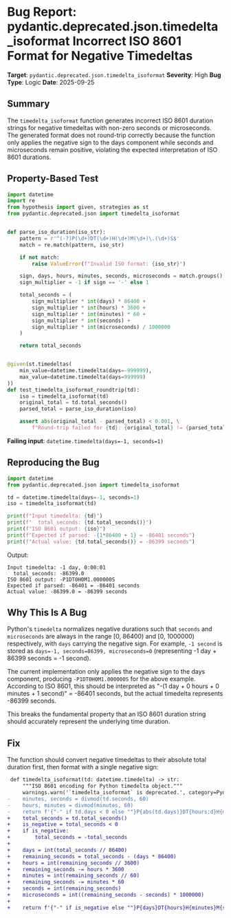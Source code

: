 # Bug Report: pydantic.deprecated.json.timedelta_isoformat Incorrect ISO 8601 Format for Negative Timedeltas

**Target**: `pydantic.deprecated.json.timedelta_isoformat`
**Severity**: High
**Bug Type**: Logic
**Date**: 2025-09-25

## Summary

The `timedelta_isoformat` function generates incorrect ISO 8601 duration strings for negative timedeltas with non-zero seconds or microseconds. The generated format does not round-trip correctly because the function only applies the negative sign to the days component while seconds and microseconds remain positive, violating the expected interpretation of ISO 8601 durations.

## Property-Based Test

```python
import datetime
import re
from hypothesis import given, strategies as st
from pydantic.deprecated.json import timedelta_isoformat


def parse_iso_duration(iso_str):
    pattern = r'^(-?)P(\d+)DT(\d+)H(\d+)M(\d+)\.(\d+)S$'
    match = re.match(pattern, iso_str)

    if not match:
        raise ValueError(f"Invalid ISO format: {iso_str}")

    sign, days, hours, minutes, seconds, microseconds = match.groups()
    sign_multiplier = -1 if sign == '-' else 1

    total_seconds = (
        sign_multiplier * int(days) * 86400 +
        sign_multiplier * int(hours) * 3600 +
        sign_multiplier * int(minutes) * 60 +
        sign_multiplier * int(seconds) +
        sign_multiplier * int(microseconds) / 1000000
    )

    return total_seconds


@given(st.timedeltas(
    min_value=datetime.timedelta(days=-999999),
    max_value=datetime.timedelta(days=999999)
))
def test_timedelta_isoformat_roundtrip(td):
    iso = timedelta_isoformat(td)
    original_total = td.total_seconds()
    parsed_total = parse_iso_duration(iso)

    assert abs(original_total - parsed_total) < 0.001, \
        f"Round-trip failed for {td}: {original_total} != {parsed_total}, ISO: {iso}"
```

**Failing input**: `datetime.timedelta(days=-1, seconds=1)`

## Reproducing the Bug

```python
import datetime
from pydantic.deprecated.json import timedelta_isoformat

td = datetime.timedelta(days=-1, seconds=1)
iso = timedelta_isoformat(td)

print(f"Input timedelta: {td}")
print(f"  total_seconds: {td.total_seconds()}")
print(f"ISO 8601 output: {iso}")
print(f"Expected if parsed: -{1*86400 + 1} = -86401 seconds")
print(f"Actual value: {td.total_seconds()} = -86399 seconds")
```

Output:
```
Input timedelta: -1 day, 0:00:01
  total_seconds: -86399.0
ISO 8601 output: -P1DT0H0M1.000000S
Expected if parsed: -86401 = -86401 seconds
Actual value: -86399.0 = -86399 seconds
```

## Why This Is A Bug

Python's `timedelta` normalizes negative durations such that `seconds` and `microseconds` are always in the range [0, 86400) and [0, 1000000) respectively, with `days` carrying the negative sign. For example, `-1 second` is stored as `days=-1, seconds=86399, microseconds=0` (representing -1 day + 86399 seconds = -1 second).

The current implementation only applies the negative sign to the days component, producing `-P1DT0H0M1.000000S` for the above example. According to ISO 8601, this should be interpreted as "-(1 day + 0 hours + 0 minutes + 1 second)" = -86401 seconds, but the actual timedelta represents -86399 seconds.

This breaks the fundamental property that an ISO 8601 duration string should accurately represent the underlying time duration.

## Fix

The function should convert negative timedeltas to their absolute total duration first, then format with a single negative sign:

```diff
 def timedelta_isoformat(td: datetime.timedelta) -> str:
     """ISO 8601 encoding for Python timedelta object."""
     warnings.warn('`timedelta_isoformat` is deprecated.', category=PydanticDeprecatedSince20, stacklevel=2)
-    minutes, seconds = divmod(td.seconds, 60)
-    hours, minutes = divmod(minutes, 60)
-    return f'{"-" if td.days < 0 else ""}P{abs(td.days)}DT{hours:d}H{minutes:d}M{seconds:d}.{td.microseconds:06d}S'
+    total_seconds = td.total_seconds()
+    is_negative = total_seconds < 0
+    if is_negative:
+        total_seconds = -total_seconds
+
+    days = int(total_seconds // 86400)
+    remaining_seconds = total_seconds - (days * 86400)
+    hours = int(remaining_seconds // 3600)
+    remaining_seconds -= hours * 3600
+    minutes = int(remaining_seconds // 60)
+    remaining_seconds -= minutes * 60
+    seconds = int(remaining_seconds)
+    microseconds = int((remaining_seconds - seconds) * 1000000)
+
+    return f'{"-" if is_negative else ""}P{days}DT{hours}H{minutes}M{seconds}.{microseconds:06d}S'
```